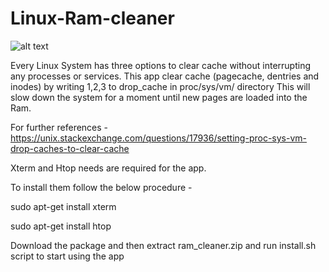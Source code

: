 # Linux-Ram-cleaner

![alt text](https://github.com/anirudha-bs/Linux-Ram-cleaner/blob/master/app.png?raw=true)



Every Linux System has three options to clear cache without interrupting any processes or services.
This app clear cache (pagecache, dentries and inodes) by writing 1,2,3 to drop_cache in proc/sys/vm/ directory
This will slow down the system for a moment until new pages are loaded into the Ram.

For further references - https://unix.stackexchange.com/questions/17936/setting-proc-sys-vm-drop-caches-to-clear-cache

Xterm and Htop needs are required for the app.

To install them follow the below procedure -

sudo apt-get install xterm

sudo apt-get install htop

Download the package and then extract ram_cleaner.zip and run install.sh script to start using the app
